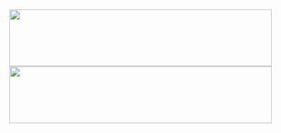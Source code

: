 <div align="center">
<img width="460" height="100" src="https://github-readme-stats.vercel.app/api?username=2-one-week&show_icons=true"/>
 <img width="460" height="100" src="https://github-readme-stats.vercel.app/api/top-langs/?username=2-one-week&hide=css,html"/>
</div>
